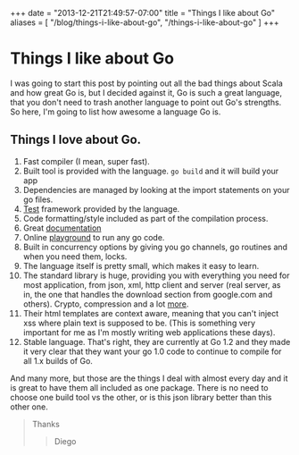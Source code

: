 +++
date = "2013-12-21T21:49:57-07:00"
title = "Things I like about Go"
aliases = [
	"/blog/things-i-like-about-go",
	"/things-i-like-about-go"
]
+++

[title=]: /
[category: go]: /
[date: 2013/12/21]: /
[tags: { go, golang, scala}]: /


# Things I like about Go

I was going to start this post by pointing out all the bad things about Scala and how great Go is, but I decided against it, Go is such a great language, that you don't need to trash another language to point out Go's strengths. So here, I'm going to list how awesome a language Go is.

## Things I love about Go.

1. Fast compiler (I mean, super fast).
2. Built tool is provided with the language. `go build` and it will build your app
3. Dependencies are managed by looking at the import statements on your go files.
3. [Test](http://golang.org/pkg/testing/) framework provided by the language.
4. Code formatting/style included as part of the compilation process.
4. Great [documentation](http://golang.org/doc/)
5. Online [playground](http://play.golang.org/) to run any go code.
6. Built in concurrency options by giving you go channels, go routines and when you need them, locks.
7. The language itself is pretty small, which makes it easy to learn.
8. The standard library is huge, providing you with everything you need for most application, from json, xml, http client and server (real server, as in, the one that handles the download section from google.com and others). Crypto, compression and a lot [more](http://golang.org/pkg/).
9. Their html templates are context aware, meaning that you can't inject xss where plain text is supposed to be. (This is something very important for me as I'm mostly writing web applications these days).
10. Stable language. That's right, they are currently at Go 1.2 and they made it very clear that they want your go 1.0 code to continue to compile for all 1.x builds of Go.

And many more, but those are the things I deal with almost every day and it is great to have them all included as one package. There is no need to choose one build tool vs the other, or is this json library better than this other one.

>Thanks
  >>Diego

